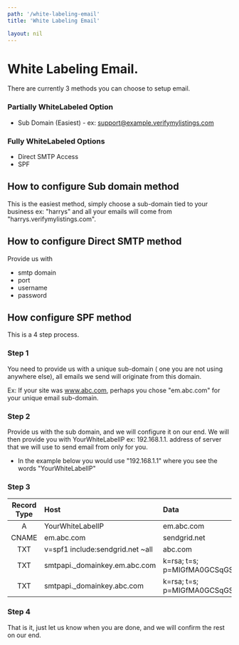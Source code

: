 ```yaml
---
path: '/white-labeling-email'
title: 'White Labeling Email'

layout: nil
---
```


# White Labeling Email.

There are currently 3 methods you can choose to setup email.

### Partially WhiteLabeled Option

* Sub Domain (Easiest) - ex: support@example.verifymylistings.com

### Fully WhiteLabeled Options

* Direct SMTP Access
* SPF

## How to configure Sub domain method 
This is the easiest method, simply choose a sub-domain tied to your business ex: "harrys" and all your emails will come from "harrys.verifymylistings.com".


## How to configure Direct SMTP method

Provide us with

* smtp domain
* port
* username
* password


## How configure SPF method

This is a 4 step process.

### Step 1
 
You need to provide us with a unique sub-domain ( one you are not using anywhere else), all emails we send will originate from this domain.

Ex:
    If your site was www.abc.com, perhaps you chose "em.abc.com" for your unique email sub-domain. 
     
### Step 2

Provide us with the sub domain, and we will configure it on our end. 
We will then provide you with YourWhiteLabelIP ex: 192.168.1.1. address of server that we will use to send email from only for you.

* In the example below you would use "192.168.1.1" where you see the words "YourWhiteLabelIP"

### Step 3
    
| Record Type | Host | Data| 
|:-------:|:--------------|:--------|
|A|YourWhiteLabelIP|em.abc.com|
|CNAME|em.abc.com|sendgrid.net|
|TXT|v=spf1 include:sendgrid.net ~all|abc.com|
|TXT|smtpapi._domainkey.em.abc.com|k=rsa; t=s; p=MIGfMA0GCSqGSIb3DQEBAQUAA4GNADCBiQKBgQDPtW5iwpXVPiH5FzJ7Nrl8USzuY9zqqzjE0D1r04xDN6qwziDnmgcFNNfMewVKN2D1O+2J9N14hRprzByFwfQW76yojh54Xu3uSbQ3JP0A7k8o8GutRF8zbFUA8n0ZH2y0cIEjMliXY4W4LwPA7m4q0ObmvSjhd63O9d8z1XkUBwIDAQAB|
|TXT|smtpapi._domainkey.abc.com|k=rsa; t=s; p=MIGfMA0GCSqGSIb3DQEBAQUAA4GNADCBiQKBgQDPtW5iwpXVPiH5FzJ7Nrl8USzuY9zqqzjE0D1r04xDN6qwziDnmgcFNNfMewVKN2D1O+2J9N14hRprzByFwfQW76yojh54Xu3uSbQ3JP0A7k8o8GutRF8zbFUA8n0ZH2y0cIEjMliXY4W4LwPA7m4q0ObmvSjhd63O9d8z1XkUBwIDAQAB|

### Step 4

That is it, just let us know when you are done, and we will confirm the rest on our end.